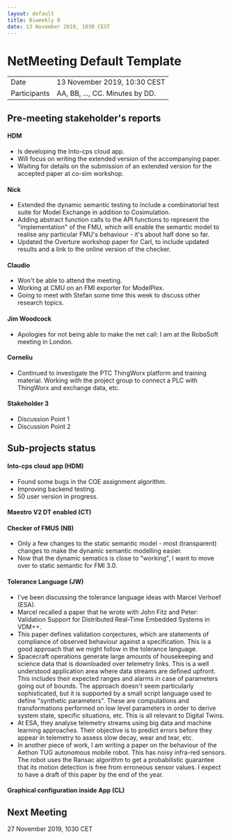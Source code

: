 ```yaml
---
layout: default
title: Biweekly 8
date: 13 November 2019, 1030 CEST
---
```


<script src="https://code.jquery.com/jquery-1.11.1.min.js">
</script>
<script src="/javascripts/edit.js"></script>
<script>setEditButonNm();</script>

# NetMeeting Default Template

|||
|---|---|
| Date | 13 November 2019, 10:30 CEST |
| Participants | AA, BB, ..., CC.  Minutes by DD. |


## Pre-meeting stakeholder's reports

<!-- Please keep in mind that the minutes are publicly available, and that
private information must be stored elsewhere.  -->

#### HDM
* Is developing the Into-cps cloud app.
* Will focus on writing the extended version of the accompanying paper. 
* Waiting for details on the submission of an extended version for the accepted paper at co-sim workshop.

#### Nick
* Extended the dynamic semantic testing to include a combinatorial test suite for Model Exchange in addition to Cosimulation.
* Adding abstract function calls to the API functions to represent the "implementation" of the FMU, which will enable the semantic model to realise any particular FMU's behaviour - it's about half done so far.
* Updated the Overture workshop paper for Carl, to include updated results and a link to the online version of the checker.

#### Claudio
* Won't be able to attend the meeting.
* Working at CMU on an FMI exporter for ModelPlex.
* Going to meet with Stefan some time this week to discuss other research topics.


#### Jim Woodcock
* Apologies for not being able to make the net call: I am at the RoboSoft meeting in London.

#### Corneliu
* Continued to investigate the PTC ThingWorx platform and training material.  Working with the project group to connect a PLC with ThingWorx and exchange data, etc.

#### Stakeholder 3
* Discussion Point 1
* Discussion Point 2


## Sub-projects status


#### Into-cps cloud app (HDM)
* Found some bugs in the COE assignment algorithm. 
* Improving backend testing.
* 50 user version in progress.

#### Maestro V2 DT enabled (CT)

#### Checker of FMUS (NB)
* Only a few changes to the static semantic model - most (transparent) changes to make the dynamic semantic modelling easier.
* Now that the dynamic sematics is close to "working", I want to move over to static semantic for FMI 3.0.

#### Tolerance Language (JW)
 * I've been discussing the tolerance language ideas with Marcel Verhoef (ESA).
 * Marcel recalled a paper that he wrote with John Fitz and Peter: Validation Support for Distributed Real-Time Embedded Systems in VDM++.
 * This paper defines validation conjectures, which are statements of compliance of observed behaviour against a specification. This is a good approach that we might follow in the tolerance language.
 * Spacecraft operations generate large amounts of housekeeping and science data that is downloaded over telemetry links. This is a well understood application area where data streams are defined upfront. This includes their expected ranges and alarms in case of parameters going out of bounds. The approach doesn't seem particularly sophisticated, but it is supported by a small script language used to define "synthetic parameters". These are computations and transformations performed on low level parameters in order to derive system state, specific situations, etc. This is all relevant to Digital Twins.
 * At ESA, they analyse telemetry streams using big data and machine learning approaches. Their objective is to predict errors before they appear in telemetry to assess slow decay, wear and tear, etc.
 * In another piece of work, I am writing a paper on the behaviour of the Aethon TUG autonomous mobile robot. This has noisy infra-red sensors. The robot uses the Ransac algorithm to get a probabilistic guarantee that its motion detection is free from erroneous sensor values. I expect to have a draft of this paper by the end of the year.

#### Graphical configuration inside App (CL)


Next Meeting
------------

27 November 2019, 1030 CET


<div id="edit_page_div"></div>
